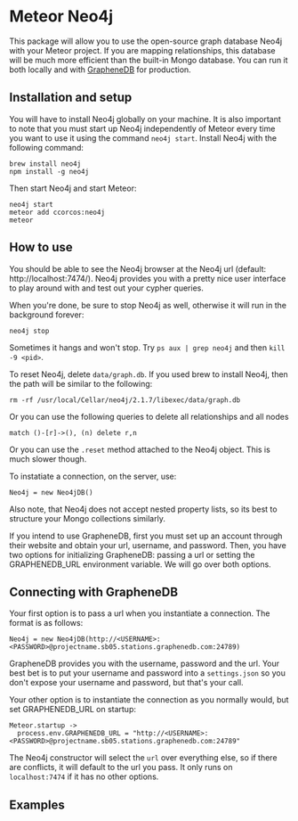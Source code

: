 # Meteor Neo4j

This package will allow you to use the open-source graph database Neo4j with your Meteor project. If you are mapping relationships, this database will be much more efficient than the built-in Mongo database. You can run it both locally and with [GrapheneDB](http://www.graphenedb.com/) for production.

## Installation and setup

You will have to install Neo4j globally on your machine. It is also important to note that you must start up Neo4j independently of Meteor every time you want to use it using the command `neo4j start`. Install Neo4j with the following command:

    brew install neo4j
    npm install -g neo4j

Then start Neo4j and start Meteor:

    neo4j start
    meteor add ccorcos:neo4j
    meteor

## How to use

You should be able to see the Neo4j browser at the Neo4j url (default: http://localhost:7474/). Neo4j provides you with a pretty nice user interface to play around with and test out your cypher queries.

When you're done, be sure to stop Neo4j as well, otherwise it will run in the background forever:

    neo4j stop

Sometimes it hangs and won't stop. Try `ps aux | grep neo4j` and then `kill -9 <pid>`.

To reset Neo4j, delete `data/graph.db`. If you used brew to install Neo4j, then the path will be similar to the following:

    rm -rf /usr/local/Cellar/neo4j/2.1.7/libexec/data/graph.db

Or you can use the following queries to delete all relationships and all nodes

    match ()-[r]->(), (n) delete r,n

Or you can use the `.reset` method attached to the Neo4j object. This is much slower though.

To instatiate a connection, on the server, use:

    Neo4j = new Neo4jDB()

Also note, that Neo4j does not accept nested property lists, so its best to structure your Mongo collections similarly.

If you intend to use GrapheneDB, first you must set up an account through their website and obtain your url, username, and password. Then, you have two options for initializing GrapheneDB: passing a url or setting the GRAPHENEDB_URL environment variable. We will go over both options.

## Connecting with GrapheneDB

Your first option is to pass a url when you instantiate a connection. The format is as follows:

    Neo4j = new Neo4jDB(http://<USERNAME>:<PASSWORD>@projectname.sb05.stations.graphenedb.com:24789)
    
GrapheneDB provides you with the username, password and the url. Your best bet is to put your username and password into a `settings.json` so you don't expose your username and password, but that's your call.

Your other option is to instantiate the connection as you normally would, but set GRAPHENEDB_URL on startup:
    
    Meteor.startup ->
      process.env.GRAPHENEDB_URL = "http://<USERNAME>:<PASSWORD>@projectname.sb05.stations.graphenedb.com:24789"

The Neo4j constructor will select the `url` over everything else, so if there are conflicts, it will default to the url you pass. It only runs on `localhost:7474` if it has no other options.

## Examples
